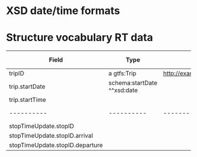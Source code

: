 # XSD date/time formats

# Structure vocabulary RT data


| Field | Type | Mapping/IRI | Needs formatting? |
| ---------- | ---------- | ---------- | ---------- |
| tripID | a gtfs:Trip | http://example.com/nmbs/trips/$(trip_id) | No? |
| trip.startDate | schema:startDate ^^xsd:date
| trip.startTime | 
| ---------- | ---------- | ---------- | ---------- |
| stopTimeUpdate.stopID |
| stopTimeUpdate.stopID.arrival |
| stopTimeUpdate.stopID.departure |